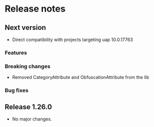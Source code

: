 # Release notes

## Next version

 * Direct compatibility with projects targeting uap 10.0.17763

### Features

### Breaking changes

 * Removed CategoryAttribute and ObfuscationAttribute from the lib

### Bug fixes


## Release 1.26.0

* No major changes.